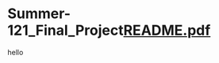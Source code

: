 # Summer-121_Final_Project[README.pdf](https://github.com/user-attachments/files/20771731/README.pdf)
hello
